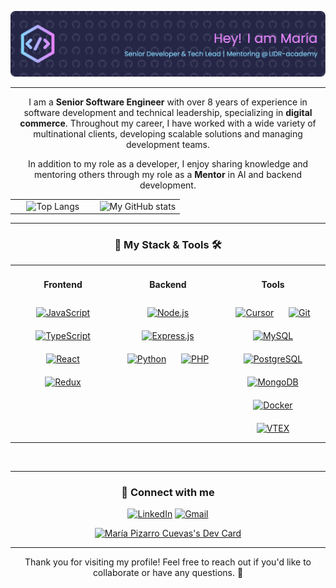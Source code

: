 <div align="center">

![Salute](./media/github-header-image.png)

---

I am a **Senior Software Engineer** with over 8 years of experience in software development and technical leadership, specializing in **digital commerce**. Throughout my career, I have worked with a wide variety of multinational clients, developing scalable solutions and managing development teams.

In addition to my role as a developer, I enjoy sharing knowledge and mentoring others through my role as a **Mentor** in AI and backend development.

<table style="border: none;">
    <tr align="center" style="border: none;">
        <td valign="top" width="50%">
            <img src="https://github-readme-stats.vercel.app/api/top-langs/?username=Edain92&layout=compact&theme=tokyonight" alt="Top Langs" />    
        </td>
        <td valign="top" width="50%">
            <img src="https://github-readme-stats.vercel.app/api?username=Edain92&show_icons=true&theme=tokyonight" alt="My GitHub stats" />
        </td>
    </tr>
</table>

---

### 🚀 My Stack & Tools 🛠️

<table>
    <tr>
        <td valign="top" width="33%">
            <div align="center">  
                <h4>Frontend</h4>
                <a href="https://www.javascript.com/" target="_blank"><img style="margin: 10px" src="https://img.shields.io/badge/JavaScript-F7DF1E?style=for-the-badge&logo=javascript&logoColor=black" alt="JavaScript" height="25" /></a>  
                <a href="https://www.typescriptlang.org/" target="_blank"><img style="margin: 10px" src="https://img.shields.io/badge/TypeScript-3178C6?style=for-the-badge&logo=typescript&logoColor=white" alt="TypeScript" height="25" /></a> 
                <a href="https://reactjs.org/" target="_blank"><img style="margin: 10px" src="https://img.shields.io/badge/React-20232A?style=for-the-badge&logo=react&logoColor=61DAFB" alt="React" height="25" /></a> 
                <a href="https://redux.js.org/" target="_blank"><img style="margin: 10px" src="https://img.shields.io/badge/Redux-593D88?style=for-the-badge&logo=redux&logoColor=white" alt="Redux" height="25" /></a>
            </div>
        </td>
        <td valign="top" width="33%">
            <div align="center">  
                <h4>Backend</h4>
                <a href="https://nodejs.org/" target="_blank"><img style="margin: 10px" src="https://img.shields.io/badge/Node.js-43853D?style=for-the-badge&logo=node.js&logoColor=white" alt="Node.js" height="25" /></a>
                <a href="https://expressjs.com/" target="_blank"><img style="margin: 10px" src="https://img.shields.io/badge/Express.js-404D59?style=for-the-badge" alt="Express.js" height="25" /></a>
                <a href="https://www.python.org/" target="_blank"><img style="margin: 10px" src="https://img.shields.io/badge/Python-3670A0?style=for-the-badge&logo=python&logoColor=ffdd54" alt="Python" height="25" /></a>
                <a href="https://www.php.net/" target="_blank"><img style="margin: 10px" src="https://img.shields.io/badge/PHP-777BB4?style=for-the-badge&logo=php&logoColor=white" alt="PHP" height="25" /></a>
            </div>
        </td>
        <td valign="top" width="33%">
            <div align="center"> 
                <h4>Tools</h4>
                <a href="https://www.cursor.com/" target="_blank"><img style="margin: 10px" src="https://img.shields.io/badge/Cursor-222222?style=for-the-badge&logo=cursor&logoColor=white" alt="Cursor" height="25" /></a>
                <a href="https://www.git.com/" target="_blank"><img style="margin: 10px" src="https://img.shields.io/badge/Git-F05032?style=for-the-badge&logo=git&logoColor=white" alt="Git" height="25" /></a>    
                <a href="https://www.mysql.com/" target="_blank"><img style="margin: 10px" src="https://img.shields.io/badge/MySQL-00000F?style=for-the-badge&logo=mysql&logoColor=white" alt="MySQL" height="20" /></a>  
                <a href="https://www.postgresql.org/" target="_blank"><img style="margin: 10px" src="https://img.shields.io/badge/PostgreSQL-336791?style=for-the-badge&logo=postgresql&logoColor=white" alt="PostgreSQL" height="20" /></a>  
                <a href="https://www.mongodb.com/" target="_blank"><img style="margin: 10px" src="https://img.shields.io/badge/MongoDB-4EA94B?style=for-the-badge&logo=mongodb&logoColor=white" alt="MongoDB" height="20" /></a>  
                <a href="https://www.docker.com/" target="_blank"><img style="margin: 10px" src="https://img.shields.io/badge/Docker-2CA5E0?style=for-the-badge&logo=docker&logoColor=white" alt="Docker" height="20" /></a>
                <a href="https://www.vtex.com/" target="_blank"><img style="margin: 10px" src="https://img.shields.io/badge/VTEX-F71963?style=for-the-badge&logo=vtex&logoColor=white" alt="VTEX" height="20" /></a>  
            </div>
        </td>
    </tr>
</table>  
<br/>  

---

### 🎯 Connect with me

[![LinkedIn](https://img.shields.io/badge/LinkedIn-0077B5?style=for-the-badge&logo=linkedin&logoColor=white)](https://www.linkedin.com/in/maria-pizarro-cuevas/)
[![Gmail](https://img.shields.io/badge/Gmail-D14836?style=for-the-badge&logo=gmail&logoColor=white)](mailto:mpizarrocuevas@gmail.com)

<a href="https://app.daily.dev/edain"><img src="https://api.daily.dev/devcards/v2/OEK7UERSv.png?type=default&r=pwo" width="356" alt="María Pizarro Cuevas's Dev Card"/></a>

---

Thank you for visiting my profile! Feel free to reach out if you'd like to collaborate or have any questions. 🚀
</div>
